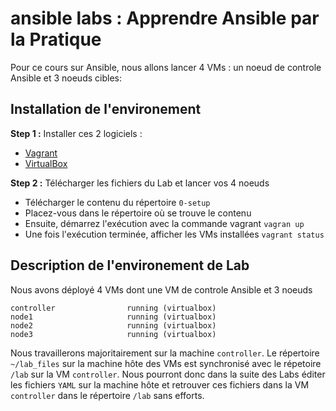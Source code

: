# ansible labs : Apprendre Ansible par la Pratique

Pour ce cours sur Ansible, nous allons lancer 4 VMs : un noeud de controle Ansible et 3 noeuds cibles:

## Installation de l'environement

**Step 1 :** Installer ces 2 logiciels :
* [Vagrant](https://www.vagrantup.com/downloads)
* [VirtualBox](https://www.virtualbox.org/wiki/Downloads)

**Step 2 :** Télécharger les fichiers du Lab et lancer vos 4 noeuds

* Télécharger le contenu du répertoire `0-setup`
* Placez-vous dans le répertoire où se trouve le contenu
* Ensuite, démarrez l'exécution avec la commande vagrant `vagran up`
* Une fois l'exécution terminée, afficher les VMs installées `vagrant status`
## Description de l'environement de Lab

Nous avons déployé 4 VMs dont une VM de controle Ansible et 3 noeuds
```
controller                running (virtualbox)
node1                     running (virtualbox)
node2                     running (virtualbox)
node3                     running (virtualbox)
```

Nous travaillerons majoritairement sur la machine `controller`. Le répertoire `~/lab_files` sur la machine hôte des VMs est synchronisé avec le répetoire `/lab` sur la VM `controller`. Nous pourront donc dans la suite des Labs éditer les fichiers `YAML` sur la machine hôte et retrouver ces fichiers dans la VM `controller` dans le répertoire `/lab` sans efforts.

